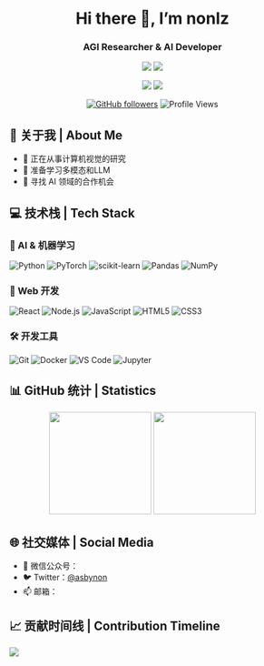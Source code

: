 <div align="center">
  
  # Hi there 👋, I’m nonlz
  ### AGI Researcher & AI Developer

  ![](https://img.shields.io/badge/Focus-Artificial_General_Intelligence-BE2EDD)
  ![](https://img.shields.io/badge/Role-AI_Product_Manager-20B2AA)

<p>
  <a href="https://x.com/asbynon"><img src="https://img.shields.io/badge/Twitter-ffffff?style=for-the-badge&logo=twitter&logoColor=black"/></a>
  <!-- <a href="mailto:3038880699@qq.com"><img src="https://img.shields.io/badge/Email-ffffff?style=for-the-badge&logo=gmail&logoColor=black"/></a> -->
  <a href="https://github.com/nonlz"><img src="https://img.shields.io/badge/GitHub-ffffff?style=for-the-badge&logo=github&logoColor=black"/></a>
  <br/>
  <!--<a href="https://blog.csdn.net/?spm=1010.2135.3001.5421">CSDN</a>
   <a href="https://mp.weixin.qq.com/s/x">微信公众号:x</a>
  <a href="https://www.zhihu.com/people/30-95-6-63">知乎:正经人王同学</a>
  <a href="https://x.com/asbynon">微信：whatisallineed</a> -->
  
</p>

  [![GitHub followers](https://img.shields.io/github/followers/nonlz?style=social)](https://github.com/nonlz)
  ![Profile Views](https://komarev.com/ghpvc/?username=nonlz&color=blueviolet)
<!--
**nonlz/nonlz** is a ✨ _special_ ✨ repository because its `README.md` (this file) appears on your GitHub profile.

Here are some ideas to get you started:

- 🔭 I’m currently working on ...
- 🌱 I’m currently learning ...
- 👯 I’m looking to collaborate on ...
- 🤔 I’m looking for help with ...
- 💬 Ask me about ...
- 📫 How to reach me: ...
- 😄 Pronouns: ...
- ⚡ Fun fact: ...
-->
</div>

## 🎯 关于我 | About Me 

- 🔭 正在从事计算机视觉的研究
- 🚀 准备学习多模态和LLM
- 👯 寻找 AI 领域的合作机会

## 💻 技术栈 | Tech Stack

### 🤖 AI & 机器学习
![Python](https://img.shields.io/badge/Python-3776AB?style=for-the-badge&logo=python&logoColor=white)
![PyTorch](https://img.shields.io/badge/PyTorch-EE4C2C?style=for-the-badge&logo=pytorch&logoColor=white)
![scikit-learn](https://img.shields.io/badge/scikit--learn-F7931E?style=for-the-badge&logo=scikit-learn&logoColor=white)
![Pandas](https://img.shields.io/badge/Pandas-150458?style=for-the-badge&logo=pandas&logoColor=white)
![NumPy](https://img.shields.io/badge/NumPy-013243?style=for-the-badge&logo=numpy&logoColor=white)

### 🎨 Web 开发
![React](https://img.shields.io/badge/React-20232A?style=for-the-badge&logo=react&logoColor=61DAFB)
![Node.js](https://img.shields.io/badge/Node.js-339933?style=for-the-badge&logo=nodedotjs&logoColor=white)
![JavaScript](https://img.shields.io/badge/JavaScript-F7DF1E?style=for-the-badge&logo=javascript&logoColor=black)
![HTML5](https://img.shields.io/badge/HTML5-E34F26?style=for-the-badge&logo=html5&logoColor=white)
![CSS3](https://img.shields.io/badge/CSS3-1572B6?style=for-the-badge&logo=css3&logoColor=white)

### 🛠️ 开发工具
![Git](https://img.shields.io/badge/Git-F05032?style=for-the-badge&logo=git&logoColor=white)
![Docker](https://img.shields.io/badge/Docker-2496ED?style=for-the-badge&logo=docker&logoColor=white)
![VS Code](https://img.shields.io/badge/VS_Code-007ACC?style=for-the-badge&logo=visual-studio-code&logoColor=white)
![Jupyter](https://img.shields.io/badge/Jupyter-F37626?style=for-the-badge&logo=jupyter&logoColor=white)

## 📊 GitHub 统计 | Statistics

<div align="center">
  <img height="180em" src="https://github-readme-stats.vercel.app/api?username=nonlz&show_icons=true&theme=radical&include_all_commits=true&count_private=true"/>
  <img height="180em" src="https://github-readme-stats.vercel.app/api/top-langs/?username=nonlz&layout=compact&langs_count=8&theme=radical"/>
</div>

## 🌐 社交媒体 | Social Media

- 💬 微信公众号：
- 🐦 Twitter：[@asbynon](https://x.com/asbynon)
- 📫 邮箱：

## 📈 贡献时间线 | Contribution Timeline
![](https://github-readme-activity-graph.vercel.app/graph?username=nonlz&theme=dracula)
